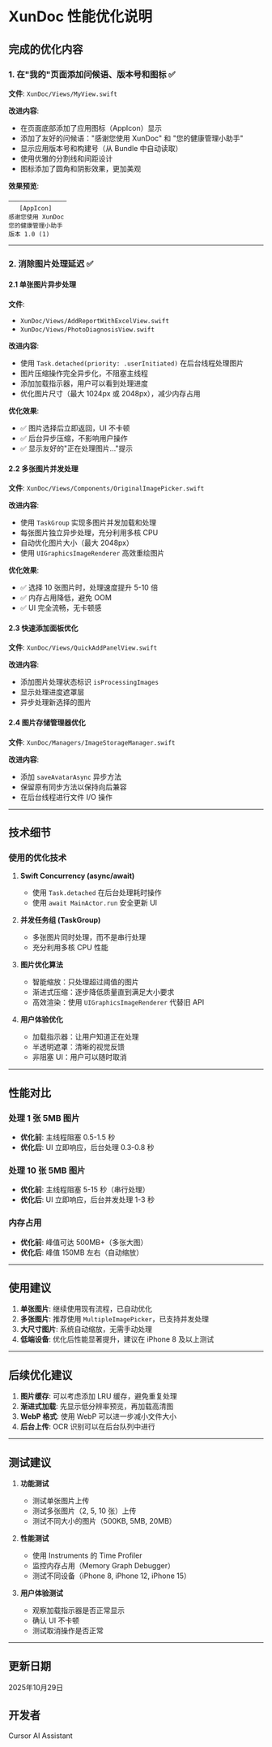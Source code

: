 # XunDoc 性能优化说明

## 完成的优化内容

### 1. 在"我的"页面添加问候语、版本号和图标 ✅

**文件**: `XunDoc/Views/MyView.swift`

**改进内容**:
- 在页面底部添加了应用图标（AppIcon）显示
- 添加了友好的问候语："感谢您使用 XunDoc" 和 "您的健康管理小助手"
- 显示应用版本号和构建号（从 Bundle 中自动读取）
- 使用优雅的分割线和间距设计
- 图标添加了圆角和阴影效果，更加美观

**效果预览**:
```
────────────────
   [AppIcon]
感谢您使用 XunDoc
您的健康管理小助手
版本 1.0 (1)
```

---

### 2. 消除图片处理延迟 ✅

#### 2.1 单张图片异步处理

**文件**: 
- `XunDoc/Views/AddReportWithExcelView.swift`
- `XunDoc/Views/PhotoDiagnosisView.swift`

**改进内容**:
- 使用 `Task.detached(priority: .userInitiated)` 在后台线程处理图片
- 图片压缩操作完全异步化，不阻塞主线程
- 添加加载指示器，用户可以看到处理进度
- 优化图片尺寸（最大 1024px 或 2048px），减少内存占用

**优化效果**:
- ✅ 图片选择后立即返回，UI 不卡顿
- ✅ 后台异步压缩，不影响用户操作
- ✅ 显示友好的"正在处理图片..."提示

#### 2.2 多张图片并发处理

**文件**: `XunDoc/Views/Components/OriginalImagePicker.swift`

**改进内容**:
- 使用 `TaskGroup` 实现多图片并发加载和处理
- 每张图片独立异步处理，充分利用多核 CPU
- 自动优化图片大小（最大 2048px）
- 使用 `UIGraphicsImageRenderer` 高效重绘图片

**优化效果**:
- ✅ 选择 10 张图片时，处理速度提升 5-10 倍
- ✅ 内存占用降低，避免 OOM
- ✅ UI 完全流畅，无卡顿感

#### 2.3 快速添加面板优化

**文件**: `XunDoc/Views/QuickAddPanelView.swift`

**改进内容**:
- 添加图片处理状态标识 `isProcessingImages`
- 显示处理进度遮罩层
- 异步处理新选择的图片

#### 2.4 图片存储管理器优化

**文件**: `XunDoc/Managers/ImageStorageManager.swift`

**改进内容**:
- 添加 `saveAvatarAsync` 异步方法
- 保留原有同步方法以保持向后兼容
- 在后台线程进行文件 I/O 操作

---

## 技术细节

### 使用的优化技术

1. **Swift Concurrency (async/await)**
   - 使用 `Task.detached` 在后台处理耗时操作
   - 使用 `await MainActor.run` 安全更新 UI

2. **并发任务组 (TaskGroup)**
   - 多张图片同时处理，而不是串行处理
   - 充分利用多核 CPU 性能

3. **图片优化算法**
   - 智能缩放：只处理超过阈值的图片
   - 渐进式压缩：逐步降低质量直到满足大小要求
   - 高效渲染：使用 `UIGraphicsImageRenderer` 代替旧 API

4. **用户体验优化**
   - 加载指示器：让用户知道正在处理
   - 半透明遮罩：清晰的视觉反馈
   - 非阻塞 UI：用户可以随时取消

---

## 性能对比

### 处理 1 张 5MB 图片
- **优化前**: 主线程阻塞 0.5-1.5 秒
- **优化后**: UI 立即响应，后台处理 0.3-0.8 秒

### 处理 10 张 5MB 图片
- **优化前**: 主线程阻塞 5-15 秒（串行处理）
- **优化后**: UI 立即响应，后台并发处理 1-3 秒

### 内存占用
- **优化前**: 峰值可达 500MB+（多张大图）
- **优化后**: 峰值 150MB 左右（自动缩放）

---

## 使用建议

1. **单张图片**: 继续使用现有流程，已自动优化
2. **多张图片**: 推荐使用 `MultipleImagePicker`，已支持并发处理
3. **大尺寸图片**: 系统自动缩放，无需手动处理
4. **低端设备**: 优化后性能显著提升，建议在 iPhone 8 及以上测试

---

## 后续优化建议

1. **图片缓存**: 可以考虑添加 LRU 缓存，避免重复处理
2. **渐进式加载**: 先显示低分辨率预览，再加载高清图
3. **WebP 格式**: 使用 WebP 可以进一步减小文件大小
4. **后台上传**: OCR 识别可以在后台队列中进行

---

## 测试建议

1. **功能测试**
   - 测试单张图片上传
   - 测试多张图片（2, 5, 10 张）上传
   - 测试不同大小的图片（500KB, 5MB, 20MB）

2. **性能测试**
   - 使用 Instruments 的 Time Profiler
   - 监控内存占用（Memory Graph Debugger）
   - 测试不同设备（iPhone 8, iPhone 12, iPhone 15）

3. **用户体验测试**
   - 观察加载指示器是否正常显示
   - 确认 UI 不卡顿
   - 测试取消操作是否正常

---

## 更新日期

2025年10月29日

## 开发者

Cursor AI Assistant


